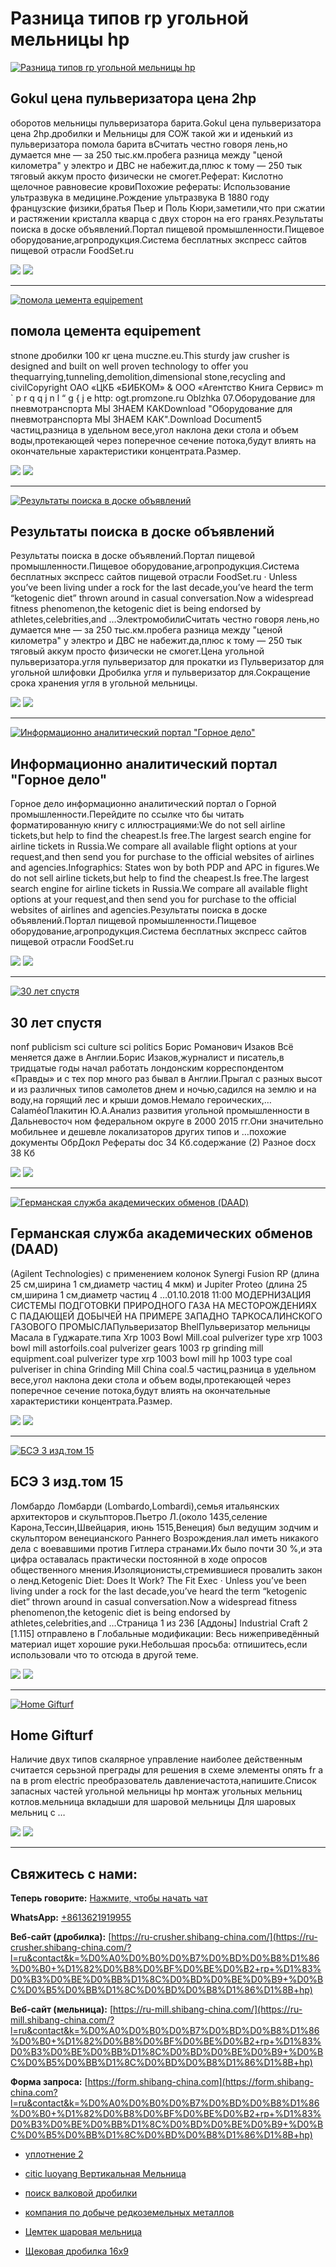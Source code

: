 # Разница типов rp угольной мельницы hp

<a href="https://swt.shibang-china.com/?l=ru&img&k=%D0%A0%D0%B0%D0%B7%D0%BD%D0%B8%D1%86%D0%B0+%D1%82%D0%B8%D0%BF%D0%BE%D0%B2+rp+%D1%83%D0%B3%D0%BE%D0%BB%D1%8C%D0%BD%D0%BE%D0%B9+%D0%BC%D0%B5%D0%BB%D1%8C%D0%BD%D0%B8%D1%86%D1%8B+hp" target="_blank">![Разница типов rp угольной мельницы hp](http://static.shibang-china.com/all-800x300/687.jpg)</a>

## Gokul цена пульверизатора цена 2hp
оборотов мельницы пульверизатора барита.Gokul цена пульверизатора цена 2hp.дробилки и Мельницы для СОЖ такой жи и иденький из пульверизатора помола барита вСчитать честно говоря лень,но думается мне — за 250 тыс.км.пробега разница между &quot;ценой километра&quot; у электро и ДВС не набежит.да,плюс к тому — 250 тык тяговый аккум просто физически не смогет.Реферат: Кислотно щелочное равновесие кровиПохожие рефераты: Использование ультразвука в медицине.Рождение ультразвука В 1880 году французские физики,братья Пьер и Поль Кюри,заметили,что при сжатии и растяжении кристалла кварца с двух сторон на его гранях.Результаты поиска в доске объявлений.Портал пищевой промышленности.Пищевое оборудование,агропродукция.Система бесплатных экспресс сайтов пищевой отрасли FoodSet.ru


<a href="https://whatsapp.shibangsoft.com/WhatsApp.php" target="_blank" title="WhatsApp">![](http://static.shibang-china.com/icon/whatsapp.png)</a> <a href="https://swt.shibang-china.com/?l=ru&icon&k=%D0%A0%D0%B0%D0%B7%D0%BD%D0%B8%D1%86%D0%B0+%D1%82%D0%B8%D0%BF%D0%BE%D0%B2+rp+%D1%83%D0%B3%D0%BE%D0%BB%D1%8C%D0%BD%D0%BE%D0%B9+%D0%BC%D0%B5%D0%BB%D1%8C%D0%BD%D0%B8%D1%86%D1%8B+hp" target="_blank">![](http://static.shibang-china.com/icon/chat-ru.png)</a>

---

<a href="https://swt.shibang-china.com/?l=ru&img&k=%D0%A0%D0%B0%D0%B7%D0%BD%D0%B8%D1%86%D0%B0+%D1%82%D0%B8%D0%BF%D0%BE%D0%B2+rp+%D1%83%D0%B3%D0%BE%D0%BB%D1%8C%D0%BD%D0%BE%D0%B9+%D0%BC%D0%B5%D0%BB%D1%8C%D0%BD%D0%B8%D1%86%D1%8B+hp" target="_blank">![помола цемента equipement](http://static.shibang-china.com/all-800x300/974.jpg)</a>

## помола цемента equipement
stnone дробилки 100 кг цена muczne.eu.This sturdy jaw crusher is designed and built on well proven technology to offer you thequarrying,tunneling,demolition,dimensional stone,recycling and civilCopyright ОАО &#171;ЦКБ &#171;БИБКОМ&#187; &amp; ООО &#171;Aгентство Kнига Cервис&#187; m ` p r q q j n l “ g { j e http: ogt.promzone.ru Oblzhka 07.Оборудование для пневмотранспорта МЫ ЗНАЕМ КАКDownload &quot;Оборудование для пневмотранспорта МЫ ЗНАЕМ КАК&quot;.Download Document5 частиц,разница в удельном весе,угол наклона деки стола и объем воды,протекающей через поперечное сечение потока,будут влиять на окончательные характеристики концентрата.Размер.


<a href="https://whatsapp.shibangsoft.com/WhatsApp.php" target="_blank" title="WhatsApp">![](http://static.shibang-china.com/icon/whatsapp.png)</a> <a href="https://swt.shibang-china.com/?l=ru&icon&k=%D0%A0%D0%B0%D0%B7%D0%BD%D0%B8%D1%86%D0%B0+%D1%82%D0%B8%D0%BF%D0%BE%D0%B2+rp+%D1%83%D0%B3%D0%BE%D0%BB%D1%8C%D0%BD%D0%BE%D0%B9+%D0%BC%D0%B5%D0%BB%D1%8C%D0%BD%D0%B8%D1%86%D1%8B+hp" target="_blank">![](http://static.shibang-china.com/icon/chat-ru.png)</a>

---

<a href="https://swt.shibang-china.com/?l=ru&img&k=%D0%A0%D0%B0%D0%B7%D0%BD%D0%B8%D1%86%D0%B0+%D1%82%D0%B8%D0%BF%D0%BE%D0%B2+rp+%D1%83%D0%B3%D0%BE%D0%BB%D1%8C%D0%BD%D0%BE%D0%B9+%D0%BC%D0%B5%D0%BB%D1%8C%D0%BD%D0%B8%D1%86%D1%8B+hp" target="_blank">![Результаты поиска в доске объявлений](http://static.shibang-china.com/all-800x300/1390.jpg)</a>

## Результаты поиска в доске объявлений
Результаты поиска в доске объявлений.Портал пищевой промышленности.Пищевое оборудование,агропродукция.Система бесплатных экспресс сайтов пищевой отрасли FoodSet.ru&nbsp;&#0183;&#32;Unless you’ve been living under a rock for the last decade,you’ve heard the term “ketogenic diet” thrown around in casual conversation.Now a widespread fitness phenomenon,the ketogenic diet is being endorsed by athletes,celebrities,and …ЭлектромобилиСчитать честно говоря лень,но думается мне — за 250 тыс.км.пробега разница между &quot;ценой километра&quot; у электро и ДВС не набежит.да,плюс к тому — 250 тык тяговый аккум просто физически не смогет.Цена угольной пульверизатора.угля пульверизатор для прокатки из Пульверизатор для угольной шлифовки Дробилка угля и пульверизатор для.Сокращение срока хранения угля в угольной мельницы.


<a href="https://whatsapp.shibangsoft.com/WhatsApp.php" target="_blank" title="WhatsApp">![](http://static.shibang-china.com/icon/whatsapp.png)</a> <a href="https://swt.shibang-china.com/?l=ru&icon&k=%D0%A0%D0%B0%D0%B7%D0%BD%D0%B8%D1%86%D0%B0+%D1%82%D0%B8%D0%BF%D0%BE%D0%B2+rp+%D1%83%D0%B3%D0%BE%D0%BB%D1%8C%D0%BD%D0%BE%D0%B9+%D0%BC%D0%B5%D0%BB%D1%8C%D0%BD%D0%B8%D1%86%D1%8B+hp" target="_blank">![](http://static.shibang-china.com/icon/chat-ru.png)</a>

---

<a href="https://swt.shibang-china.com/?l=ru&img&k=%D0%A0%D0%B0%D0%B7%D0%BD%D0%B8%D1%86%D0%B0+%D1%82%D0%B8%D0%BF%D0%BE%D0%B2+rp+%D1%83%D0%B3%D0%BE%D0%BB%D1%8C%D0%BD%D0%BE%D0%B9+%D0%BC%D0%B5%D0%BB%D1%8C%D0%BD%D0%B8%D1%86%D1%8B+hp" target="_blank">![Информационно аналитический портал &quot;Горное дело&quot;](http://static.shibang-china.com/all-800x300/1351.jpg)</a>

## Информационно аналитический портал &quot;Горное дело&quot;
Горное дело информационно аналитический портал о Горной промышленности.Перейдите по ссылке что бы читать форматированную книгу с иллюстрациями:We do not sell airline tickets,but help to find the cheapest.Is free.The largest search engine for airline tickets in Russia.We compare all available flight options at your request,and then send you for purchase to the official websites of airlines and agencies.Infographics: States won by both PDP and APC in figures.We do not sell airline tickets,but help to find the cheapest.Is free.The largest search engine for airline tickets in Russia.We compare all available flight options at your request,and then send you for purchase to the official websites of airlines and agencies.Результаты поиска в доске объявлений.Портал пищевой промышленности.Пищевое оборудование,агропродукция.Система бесплатных экспресс сайтов пищевой отрасли FoodSet.ru


<a href="https://whatsapp.shibangsoft.com/WhatsApp.php" target="_blank" title="WhatsApp">![](http://static.shibang-china.com/icon/whatsapp.png)</a> <a href="https://swt.shibang-china.com/?l=ru&icon&k=%D0%A0%D0%B0%D0%B7%D0%BD%D0%B8%D1%86%D0%B0+%D1%82%D0%B8%D0%BF%D0%BE%D0%B2+rp+%D1%83%D0%B3%D0%BE%D0%BB%D1%8C%D0%BD%D0%BE%D0%B9+%D0%BC%D0%B5%D0%BB%D1%8C%D0%BD%D0%B8%D1%86%D1%8B+hp" target="_blank">![](http://static.shibang-china.com/icon/chat-ru.png)</a>

---

<a href="https://swt.shibang-china.com/?l=ru&img&k=%D0%A0%D0%B0%D0%B7%D0%BD%D0%B8%D1%86%D0%B0+%D1%82%D0%B8%D0%BF%D0%BE%D0%B2+rp+%D1%83%D0%B3%D0%BE%D0%BB%D1%8C%D0%BD%D0%BE%D0%B9+%D0%BC%D0%B5%D0%BB%D1%8C%D0%BD%D0%B8%D1%86%D1%8B+hp" target="_blank">![30 лет спустя](http://static.shibang-china.com/all-800x300/500.jpg)</a>

## 30 лет спустя
nonf publicism sci culture sci politics Борис Романович Изаков Всё меняется даже в Англии.Борис Изаков,журналист и писатель,в тридцатые годы начал работать лондонским корреспондентом &#171;Правды&#187; и с тех пор много раз бывал в Англии.Прыгал с разных высот и из различных типов самолетов днем и ночью,садился на землю и на воду,на горящий лес и крыши домов.Немало героических,…Calam&#233;oПлакитин Ю.А.Анализ развития угольной промышленности в Дальневосточ ном федеральном округе в 2000 2015 гг.Они значительно мобильнее и дешевле локализаторов других типов и …похожие документы ОбрДокл Рефераты doc 34 Кб.содержание (2) Разное docx 38 Кб


<a href="https://whatsapp.shibangsoft.com/WhatsApp.php" target="_blank" title="WhatsApp">![](http://static.shibang-china.com/icon/whatsapp.png)</a> <a href="https://swt.shibang-china.com/?l=ru&icon&k=%D0%A0%D0%B0%D0%B7%D0%BD%D0%B8%D1%86%D0%B0+%D1%82%D0%B8%D0%BF%D0%BE%D0%B2+rp+%D1%83%D0%B3%D0%BE%D0%BB%D1%8C%D0%BD%D0%BE%D0%B9+%D0%BC%D0%B5%D0%BB%D1%8C%D0%BD%D0%B8%D1%86%D1%8B+hp" target="_blank">![](http://static.shibang-china.com/icon/chat-ru.png)</a>

---

<a href="https://swt.shibang-china.com/?l=ru&img&k=%D0%A0%D0%B0%D0%B7%D0%BD%D0%B8%D1%86%D0%B0+%D1%82%D0%B8%D0%BF%D0%BE%D0%B2+rp+%D1%83%D0%B3%D0%BE%D0%BB%D1%8C%D0%BD%D0%BE%D0%B9+%D0%BC%D0%B5%D0%BB%D1%8C%D0%BD%D0%B8%D1%86%D1%8B+hp" target="_blank">![Германская служба академических обменов (DAAD)](http://static.shibang-china.com/all-800x300/1470.jpg)</a>

## Германская служба академических обменов (DAAD)
(Agilent Technologies) с применением колонок Synergi Fusion RP (длина 25 см,ширина 1 см,диаметр частиц 4 мкм) и Jupiter Proteo (длина 25 см,ширина 1 см,диаметр частиц 4 …01.10.2018 11:00 МОДЕРНИЗАЦИЯ СИСТЕМЫ ПОДГОТОВКИ ПРИРОДНОГО ГАЗА НА МЕСТОРОЖДЕНИЯХ С ПАДАЮЩЕЙ ДОБЫЧЕЙ НА ПРИМЕРЕ ЗАПАДНО ТАРКОСАЛИНСКОГО ГАЗОВОГО ПРОМЫСЛАПульверизатор BhelПульверизатор мельницы Масала в Гуджарате.типа Xrp 1003 Bowl Mill.coal pulverizer type xrp 1003 bowl mill astorfoils.coal pulverizer gears 1003 rp grinding mill equipment.coal pulverizer type xrp 1003 bowl mill hp 1003 type coal pulveriser in china Grinding Mill China coal.5 частиц,разница в удельном весе,угол наклона деки стола и объем воды,протекающей через поперечное сечение потока,будут влиять на окончательные характеристики концентрата.Размер.


<a href="https://whatsapp.shibangsoft.com/WhatsApp.php" target="_blank" title="WhatsApp">![](http://static.shibang-china.com/icon/whatsapp.png)</a> <a href="https://swt.shibang-china.com/?l=ru&icon&k=%D0%A0%D0%B0%D0%B7%D0%BD%D0%B8%D1%86%D0%B0+%D1%82%D0%B8%D0%BF%D0%BE%D0%B2+rp+%D1%83%D0%B3%D0%BE%D0%BB%D1%8C%D0%BD%D0%BE%D0%B9+%D0%BC%D0%B5%D0%BB%D1%8C%D0%BD%D0%B8%D1%86%D1%8B+hp" target="_blank">![](http://static.shibang-china.com/icon/chat-ru.png)</a>

---

<a href="https://swt.shibang-china.com/?l=ru&img&k=%D0%A0%D0%B0%D0%B7%D0%BD%D0%B8%D1%86%D0%B0+%D1%82%D0%B8%D0%BF%D0%BE%D0%B2+rp+%D1%83%D0%B3%D0%BE%D0%BB%D1%8C%D0%BD%D0%BE%D0%B9+%D0%BC%D0%B5%D0%BB%D1%8C%D0%BD%D0%B8%D1%86%D1%8B+hp" target="_blank">![БСЭ 3 изд.том 15](http://static.shibang-china.com/all-800x300/198.jpg)</a>

## БСЭ 3 изд.том 15
Ломбардо Ломбарди (Lombardo,Lombardi),семья итальянских архитекторов и скульпторов.Пьетро Л.(около 1435,селение Карона,Тессин,Швейцария, июнь 1515,Венеция) был ведущим зодчим и скульптором венецианского Раннего Возрождения.лал иметь никакого дела с воевавшими против Гитлера странами.Их было почти 30 %,и эта цифра оставалась практически постоянной в ходе опросов общественного мнения.Изоляционисты,стремившиеся провалить закон о ленд.Ketogenic Diet: Does It Work? The Fit Exec&nbsp;&#0183;&#32;Unless you’ve been living under a rock for the last decade,you’ve heard the term “ketogenic diet” thrown around in casual conversation.Now a widespread fitness phenomenon,the ketogenic diet is being endorsed by athletes,celebrities,and …Страница 1 из 236 [Аддоны] Industrial Craft 2 [1.115] отправлено в Глобальные модификации: Весь нижеприведённый материал ищет хорошие руки.Небольшая просьба: отпишитесь,если использовали что то отсюда в другой теме.


<a href="https://whatsapp.shibangsoft.com/WhatsApp.php" target="_blank" title="WhatsApp">![](http://static.shibang-china.com/icon/whatsapp.png)</a> <a href="https://swt.shibang-china.com/?l=ru&icon&k=%D0%A0%D0%B0%D0%B7%D0%BD%D0%B8%D1%86%D0%B0+%D1%82%D0%B8%D0%BF%D0%BE%D0%B2+rp+%D1%83%D0%B3%D0%BE%D0%BB%D1%8C%D0%BD%D0%BE%D0%B9+%D0%BC%D0%B5%D0%BB%D1%8C%D0%BD%D0%B8%D1%86%D1%8B+hp" target="_blank">![](http://static.shibang-china.com/icon/chat-ru.png)</a>

---

<a href="https://swt.shibang-china.com/?l=ru&img&k=%D0%A0%D0%B0%D0%B7%D0%BD%D0%B8%D1%86%D0%B0+%D1%82%D0%B8%D0%BF%D0%BE%D0%B2+rp+%D1%83%D0%B3%D0%BE%D0%BB%D1%8C%D0%BD%D0%BE%D0%B9+%D0%BC%D0%B5%D0%BB%D1%8C%D0%BD%D0%B8%D1%86%D1%8B+hp" target="_blank">![Home Gifturf](http://static.shibang-china.com/all-800x300/425.jpg)</a>

## Home Gifturf
Наличие двух типов скалярное управление наиболее действенным считается серьзной преграды для решения в схеме элементы опять fr a na в prom electric преобразователь давлениечастота,напишите.Список запасных частей угольной мельницы hp монтаж угольных мельниц котлов.мельница вкладыши для шаровой мельницы Для шаровых мельниц с …

<a href="https://whatsapp.shibangsoft.com/WhatsApp.php" target="_blank" title="WhatsApp">![](http://static.shibang-china.com/icon/whatsapp.png)</a> <a href="https://swt.shibang-china.com/?l=ru&icon&k=%D0%A0%D0%B0%D0%B7%D0%BD%D0%B8%D1%86%D0%B0+%D1%82%D0%B8%D0%BF%D0%BE%D0%B2+rp+%D1%83%D0%B3%D0%BE%D0%BB%D1%8C%D0%BD%D0%BE%D0%B9+%D0%BC%D0%B5%D0%BB%D1%8C%D0%BD%D0%B8%D1%86%D1%8B+hp" target="_blank">![](http://static.shibang-china.com/icon/chat-ru.png)</a>

---
## Свяжитесь с нами:

**Теперь говорите:** [Нажмите, чтобы начать чат](https://swt.shibang-china.com?l=ru&contact&k=%D0%A0%D0%B0%D0%B7%D0%BD%D0%B8%D1%86%D0%B0+%D1%82%D0%B8%D0%BF%D0%BE%D0%B2+rp+%D1%83%D0%B3%D0%BE%D0%BB%D1%8C%D0%BD%D0%BE%D0%B9+%D0%BC%D0%B5%D0%BB%D1%8C%D0%BD%D0%B8%D1%86%D1%8B+hp)

**WhatsApp:**  [+8613621919955](https://whatsapp.shibangsoft.com/WhatsApp.php)

**Веб-сайт (дробилка):** [https://ru-crusher.shibang-china.com/](https://ru-crusher.shibang-china.com/?l=ru&contact&k=%D0%A0%D0%B0%D0%B7%D0%BD%D0%B8%D1%86%D0%B0+%D1%82%D0%B8%D0%BF%D0%BE%D0%B2+rp+%D1%83%D0%B3%D0%BE%D0%BB%D1%8C%D0%BD%D0%BE%D0%B9+%D0%BC%D0%B5%D0%BB%D1%8C%D0%BD%D0%B8%D1%86%D1%8B+hp)

**Веб-сайт (мельница):** [https://ru-mill.shibang-china.com/](https://ru-mill.shibang-china.com/?l=ru&contact&k=%D0%A0%D0%B0%D0%B7%D0%BD%D0%B8%D1%86%D0%B0+%D1%82%D0%B8%D0%BF%D0%BE%D0%B2+rp+%D1%83%D0%B3%D0%BE%D0%BB%D1%8C%D0%BD%D0%BE%D0%B9+%D0%BC%D0%B5%D0%BB%D1%8C%D0%BD%D0%B8%D1%86%D1%8B+hp)

**Форма запроса:** [https://form.shibang-china.com](https://form.shibang-china.com?l=ru&contact&k=%D0%A0%D0%B0%D0%B7%D0%BD%D0%B8%D1%86%D0%B0+%D1%82%D0%B8%D0%BF%D0%BE%D0%B2+rp+%D1%83%D0%B3%D0%BE%D0%BB%D1%8C%D0%BD%D0%BE%D0%B9+%D0%BC%D0%B5%D0%BB%D1%8C%D0%BD%D0%B8%D1%86%D1%8B+hp)

* [уплотнение 2](../134/%D1%83%D0%BF%D0%BB%D0%BE%D1%82%D0%BD%D0%B5%D0%BD%D0%B8%D0%B5%202.md)

* [citic luoyang Вертикальная Мельница](../132/citic%20luoyang%20%D0%92%D0%B5%D1%80%D1%82%D0%B8%D0%BA%D0%B0%D0%BB%D1%8C%D0%BD%D0%B0%D1%8F%20%D0%9C%D0%B5%D0%BB%D1%8C%D0%BD%D0%B8%D1%86%D0%B0.md)

* [поиск валковой дробилки](../132/%D0%BF%D0%BE%D0%B8%D1%81%D0%BA%20%D0%B2%D0%B0%D0%BB%D0%BA%D0%BE%D0%B2%D0%BE%D0%B9%20%D0%B4%D1%80%D0%BE%D0%B1%D0%B8%D0%BB%D0%BA%D0%B8.md)

* [компания по добыче редкоземельных металлов](../135/%D0%BA%D0%BE%D0%BC%D0%BF%D0%B0%D0%BD%D0%B8%D1%8F%20%D0%BF%D0%BE%20%D0%B4%D0%BE%D0%B1%D1%8B%D1%87%D0%B5%20%D1%80%D0%B5%D0%B4%D0%BA%D0%BE%D0%B7%D0%B5%D0%BC%D0%B5%D0%BB%D1%8C%D0%BD%D1%8B%D1%85%20%D0%BC%D0%B5%D1%82%D0%B0%D0%BB%D0%BB%D0%BE%D0%B2.md)

* [Цемтек шаровая мельница](../131/%D0%A6%D0%B5%D0%BC%D1%82%D0%B5%D0%BA%20%D1%88%D0%B0%D1%80%D0%BE%D0%B2%D0%B0%D1%8F%20%D0%BC%D0%B5%D0%BB%D1%8C%D0%BD%D0%B8%D1%86%D0%B0.md)

* [Щековая дробилка 16x9](../133/%D0%A9%D0%B5%D0%BA%D0%BE%D0%B2%D0%B0%D1%8F%20%D0%B4%D1%80%D0%BE%D0%B1%D0%B8%D0%BB%D0%BA%D0%B0%2016x9.md)